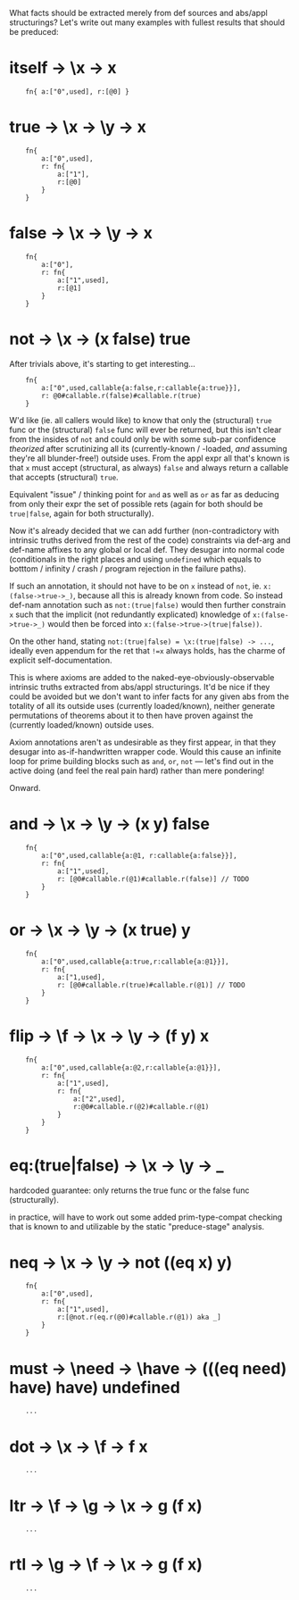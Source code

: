 
What facts should be extracted merely from def sources and abs/appl structurings?
Let's write out many examples with fullest results that should be preduced:

# itself -> \x -> x

```
    fn{ a:["0",used], r:[@0] }
```

# true -> \x -> \y -> x

```
    fn{
        a:["0",used],
        r: fn{
            a:["1"],
            r:[@0]
        }
    }
```

# false -> \x -> \y -> x

```
    fn{
        a:["0"],
        r: fn{
            a:["1",used],
            r:[@1]
        }
    }
```

# not -> \x -> (x false) true

After trivials above, it's starting to get interesting...

```
    fn{
        a:["0",used,callable{a:false,r:callable{a:true}}],
        r: @0#callable.r(false)#callable.r(true)
    }
```

W'd like (ie. all callers would like) to know that only the (structural) `true`
func or the (structural) `false` func will ever be returned, but this isn't
clear from the insides of `not` and could only be with some sub-par confidence
_theorized_ after scrutinizing all its (currently-known / -loaded, _and_
assuming they're all blunder-free!) outside uses.
From the appl expr all that's known is that `x` must accept (structural, as
always) `false` and always return a callable that accepts (structural) `true`.

Equivalent "issue" / thinking point for `and` as well as `or` as far as
deducing from only their expr the set of possible rets (again for both should
be `true|false`, again for both structurally).

Now it's already decided that we can add further (non-contradictory with
intrinsic truths derived from the rest of the code) constraints via def-arg
and def-name affixes to any global or local def. They desugar into normal
code (conditionals in the right places and using `undefined` which equals
to botttom / infinity / crash / program rejection in the failure paths).

If such an annotation, it should not have to be on `x` instead of `not`, ie.
`x:(false->true->_)`, because all this is already known from code. So instead
def-nam annotation such as `not:(true|false)` would then further constrain `x`
such that the implicit (not redundantly explicated) knowledge of
`x:(false->true->_)` would then be forced into `x:(false->true->(true|false))`.

On the other hand, stating `not:(true|false) = \x:(true|false) -> ...`, ideally
even appendum for the ret that `!=x` always holds, has the charme of explicit
self-documentation.

This is where axioms are added to the naked-eye-obviously-observable intrinsic
truths extracted from abs/appl structurings. It'd be nice if they could be avoided
but we don't want to infer facts for any given abs from the totality of all
its outside uses (currently loaded/known), neither generate permutations of
theorems about it to then have proven against the (currently loaded/known)
outside uses.

Axiom annotations aren't as undesirable as they first appear, in that they
desugar into as-if-handwritten wrapper code. Would this cause an infinite loop
for prime building blocks such as `and`, `or`, `not` &mdash; let's find out
in the active doing (and feel the real pain hard) rather than mere pondering!

Onward.

# and -> \x -> \y -> (x y) false

```
    fn{
        a:["0",used,callable{a:@1, r:callable{a:false}}],
        r: fn{
            a:["1",used],
            r: [@0#callable.r(@1)#callable.r(false)] // TODO
        }
    }
```

# or -> \x -> \y -> (x true) y

```
    fn{
        a:["0",used,callable{a:true,r:callable{a:@1}}],
        r: fn{
            a:["1,used],
            r: [@0#callable.r(true)#callable.r(@1)] // TODO
        }
    }
```

# flip -> \f -> \x -> \y -> (f y) x

```
    fn{
        a:["0",used,callable{a:@2,r:callable{a:@1}}],
        r: fn{
            a:["1",used],
            r: fn{
                a:["2",used],
                r:@0#callable.r(@2)#callable.r(@1)
            }
        }
    }
```

# eq:(true|false) -> \x -> \y -> _

hardcoded guarantee: only returns the true func or the false func (structurally).

in practice, will have to work out some added prim-type-compat checking that
is known to and utilizable by the static "preduce-stage" analysis.

# neq -> \x -> \y -> not ((eq x) y)

```
    fn{
        a:["0",used],
        r: fn{
            a:["1",used],
            r:[@not.r(eq.r(@0)#callable.r(@1)) aka _]
        }
    }
```

# must -> \need -> \have -> (((eq need) have) have) undefined

```
    ...
```

# dot -> \x -> \f -> f x

```
    ...
```

# ltr -> \f -> \g -> \x -> g (f x)

```
    ...
```

# rtl -> \g -> \f -> \x -> g (f x)

```
    ...
```
